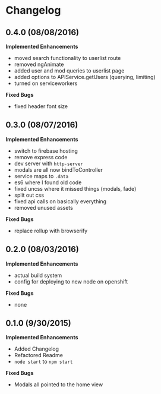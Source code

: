 # Changelog

## 0.4.0 (08/08/2016)

**Implemented Enhancements**

- moved search functionality to userlist route
- removed ngAnimate
- added user and mod queries to userlist page
- added options to APIService.getUsers (querying, limiting)
- turned on serviceworkers

**Fixed Bugs**

- fixed header font size

## 0.3.0 (08/07/2016)

**Implemented Enhancements**

- switch to firebase hosting
- remove express code
- dev server with `http-server`
- modals are all now bindToController
- service maps to `.data`
- es6 where I found old code
- fixed uncss where it missed things (modals, fade)
- split out css
- fixed api calls on basically everything
- removed unused assets

**Fixed Bugs**

- replace rollup with browserify

## 0.2.0 (08/03/2016)

**Implemented Enhancements**

- actual build system
- config for deploying to new node on openshift

**Fixed Bugs**

- none

## 0.1.0 (9/30/2015)

**Implemented Enhancements**

- Added Changelog
- Refactored Readme
 - `node start` to `npm start`

**Fixed Bugs**

- Modals all pointed to the home view
